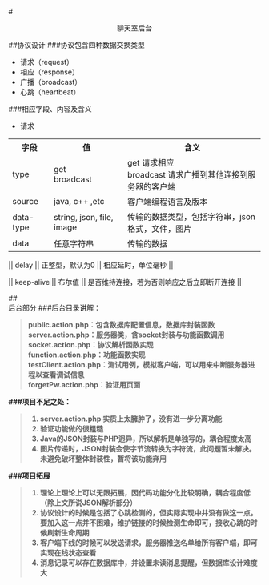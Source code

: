 #<center>聊天室后台</center>  

##协议设计
###协议包含四种数据交换类型
* 请求（request）
* 相应（response）
* 广播（broadcast）
* 心跳（heartbeat）  

###相应字段、内容及含义
* 请求  
<table>
	<tr>
		<th>字段</th><th>值</th><th>含义</th>
	<tr>
		<td>type<td>get<br>broadcast<td>get 请求相应<br>broadcast  请求广播到其他连接到服务器的客户端
	<tr>
		<td>source<td>java, c++ ,etc<td>客户端编程语言及版本
	<tr>
		<td>data-type<td>string, json, file, image<td>传输的数据类型，包括字符串，json格式，文件，图片
	<tr>
		<td>data<td>任意字符串<td>传输的数据

</table>

|| delay || 正整型，默认为0 || 相应延时，单位毫秒 ||
		
		
|| keep-alive || 布尔值 || 是否维持连接，若为否则响应之后立即断开连接 ||




##<br/>后台部分
###后台目录讲解：
><b>public.action.php：包含数据库配置信息，数据库封装函数  
>server.action.php：服务器类，含socket封装与功能函数调用  
>socket.action.php：协议解析函数实现  
>function.action.php：功能函数实现  
>testClient.action.php：测试用例，模拟客户端，可以用来中断服务器进程以查看调试信息  
>forgetPw.action.php：验证用页面  

###项目不足之处：
>1. server.action.php 实质上太臃肿了，没有进一步分离功能  
>2. 验证功能做的很粗糙  
>3. Java的JSON封装与PHP迥异，所以解析是单独写的，耦合程度太高  
>4. 图片传递时，JSON封装会使字节流转换为字符流，此问题暂未解决。未避免破坏整体封装性，暂将该功能弃用  

###项目拓展
>1. 理论上理论上可以无限拓展，因代码功能分化比较明确，耦合程度低（除上文所说JSON解析部分）  
>2. 协议设计的时候是包括了心跳检测的，但实际实现中并没有做这一点。要加入这一点并不困难，维护链接的时候检测生命即可，接收心跳的时候刷新生命周期  
>3. 客户端下线的时候可以发送请求，服务器推送名单给所有客户端，即可实现在线状态查看  
>4. 消息记录可以存在数据库中，并设置未读消息提醒，但数据库设计难度大  
